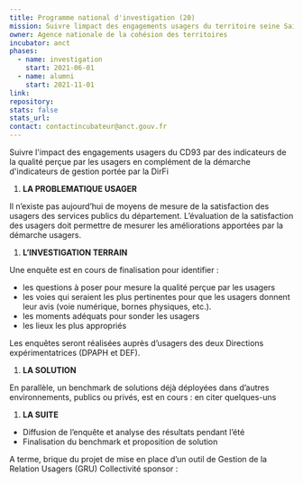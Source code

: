 ```yaml
---
title: Programme national d'investigation (20)
mission: Suivre limpact des engagements usagers du territoire seine Saint Denis
owner: Agence nationale de la cohésion des territoires
incubator: anct
phases:
  - name: investigation
    start: 2021-06-01
  - name: alumni
    start: 2021-11-01
link: 
repository: 
stats: false
stats_url: 
contact: contactincubateur@anct.gouv.fr
---
```

Suivre l'impact des engagements usagers du CD93 par des indicateurs de la qualité perçue par les usagers en complément de la démarche d'indicateurs de gestion portée par la DirFi

1.  **LA PROBLEMATIQUE USAGER** 

Il n’existe pas aujourd’hui de moyens de mesure de la satisfaction des usagers des services publics du département. L’évaluation de la satisfaction des usagers doit permettre de mesurer les améliorations apportées par la démarche usagers.

1.  **L’INVESTIGATION TERRAIN** 

Une enquête est en cours de finalisation pour identifier :

*   les questions à poser pour mesure la qualité perçue par les usagers
*   les voies qui seraient les plus pertinentes pour que les usagers donnent leur avis (voie numérique, bornes physiques, etc.). 
*   les moments adéquats pour sonder les usagers
*   les lieux les plus appropriés

Les enquêtes seront réalisées auprès d’usagers des deux Directions expérimentatrices (DPAPH et DEF).

1.  **LA SOLUTION** 

En parallèle, un benchmark de solutions déjà déployées dans d’autres environnements, publics ou privés, est en cours : en citer quelques-uns

1.  **LA SUITE**

*   Diffusion de l’enquête et analyse des résultats pendant l’été
*   Finalisation du benchmark et proposition de solution

A terme, brique du projet de mise en place d’un outil de Gestion de la Relation Usagers (GRU)
Collectivité sponsor : 

